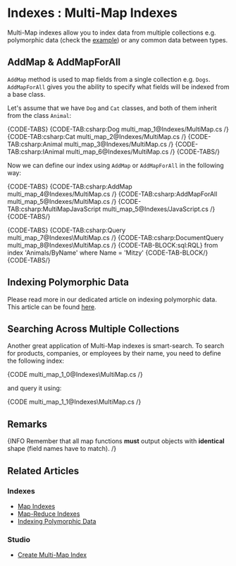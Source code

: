# Indexes : Multi-Map Indexes

Multi-Map indexes allow you to index data from multiple collections e.g. polymorphic data (check the [example](../indexes/indexing-polymorphic-data)) or any common data between types.

## AddMap & AddMapForAll

`AddMap` method is used to map fields from a single collection e.g. `Dogs`. `AddMapForAll` gives you the ability to specify what fields will be indexed from a base class. 

Let's assume that we have `Dog` and `Cat` classes, and both of them inherit from the class `Animal`:

{CODE-TABS}
{CODE-TAB:csharp:Dog multi_map_1@Indexes/MultiMap.cs /}
{CODE-TAB:csharp:Cat multi_map_2@Indexes/MultiMap.cs /}
{CODE-TAB:csharp:Animal multi_map_3@Indexes/MultiMap.cs /}
{CODE-TAB:csharp:IAnimal multi_map_6@Indexes/MultiMap.cs /}
{CODE-TABS/}

Now we can define our index using `AddMap` or `AddMapForAll` in the following way:

{CODE-TABS}
{CODE-TAB:csharp:AddMap multi_map_4@Indexes/MultiMap.cs /}
{CODE-TAB:csharp:AddMapForAll multi_map_5@Indexes/MultiMap.cs /}
{CODE-TAB:csharp:MultiMapJavaScript multi_map_5@Indexes/JavaScript.cs /}
{CODE-TABS/}

{CODE-TABS}
{CODE-TAB:csharp:Query multi_map_7@Indexes\MultiMap.cs /}
{CODE-TAB:csharp:DocumentQuery multi_map_8@Indexes\MultiMap.cs /}
{CODE-TAB-BLOCK:sql:RQL}
from index 'Animals/ByName'
where Name = 'Mitzy'
{CODE-TAB-BLOCK/}
{CODE-TABS/}

## Indexing Polymorphic Data

Please read more in our dedicated article on indexing polymorphic data. This article can be found [here](../indexes/indexing-polymorphic-data).

## Searching Across Multiple Collections

Another great application of Multi-Map indexes is smart-search. To search for products, companies, or employees by their name, you need to define the following index:

{CODE multi_map_1_0@Indexes\MultiMap.cs /}

and query it using:

{CODE multi_map_1_1@Indexes\MultiMap.cs /}

## Remarks

{INFO Remember that all map functions **must** output objects with **identical** shape (field names have to match). /}

## Related Articles

### Indexes
- [Map Indexes](../indexes/map-indexes)
- [Map-Reduce Indexes](../indexes/map-reduce-indexes)
- [Indexing Polymorphic Data](../indexes/indexing-polymorphic-data)

### Studio
- [Create Multi-Map Index](../studio/database/indexes/create-multi-map-index)
